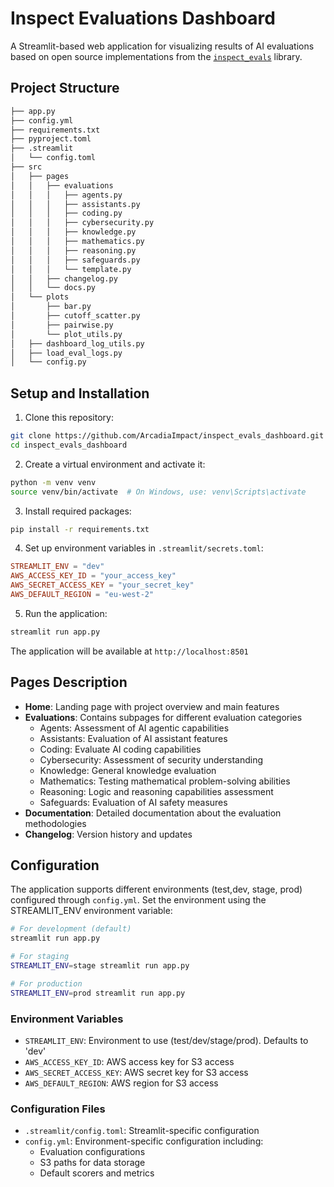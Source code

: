 # Inspect Evaluations Dashboard

A Streamlit-based web application for visualizing results of AI evaluations based on open source implementations from the [`inspect_evals`](https://github.com/UKGovernmentBEIS/inspect_evals) library.

## Project Structure

```bash
├── app.py
├── config.yml
├── requirements.txt
├── pyproject.toml
├── .streamlit
│   └── config.toml
├── src
│   ├── pages
│   │   ├── evaluations
│   │   │   ├── agents.py
│   │   │   ├── assistants.py
│   │   │   ├── coding.py
│   │   │   ├── cybersecurity.py
│   │   │   ├── knowledge.py
│   │   │   ├── mathematics.py
│   │   │   ├── reasoning.py
│   │   │   ├── safeguards.py
│   │   │   └── template.py
│   │   ├── changelog.py
│   │   └── docs.py
│   └── plots
│       ├── bar.py
│       ├── cutoff_scatter.py
│       ├── pairwise.py
│       └── plot_utils.py
│   ├── dashboard_log_utils.py
│   ├── load_eval_logs.py
│   └── config.py
```

## Setup and Installation

1. Clone this repository:

```bash
git clone https://github.com/ArcadiaImpact/inspect_evals_dashboard.git
cd inspect_evals_dashboard
```

2. Create a virtual environment and activate it:

```bash
python -m venv venv
source venv/bin/activate  # On Windows, use: venv\Scripts\activate
```

3. Install required packages:

```bash
pip install -r requirements.txt
```

4. Set up environment variables in `.streamlit/secrets.toml`:

```toml
STREAMLIT_ENV = "dev"
AWS_ACCESS_KEY_ID = "your_access_key"
AWS_SECRET_ACCESS_KEY = "your_secret_key"
AWS_DEFAULT_REGION = "eu-west-2"
```

5. Run the application:

```bash
streamlit run app.py
```

The application will be available at `http://localhost:8501`

## Pages Description

- **Home**: Landing page with project overview and main features
- **Evaluations**: Contains subpages for different evaluation categories
  - Agents: Assessment of AI agentic capabilities
  - Assistants: Evaluation of AI assistant features
  - Coding: Evaluate AI coding capabilities
  - Cybersecurity: Assessment of security understanding
  - Knowledge: General knowledge evaluation
  - Mathematics: Testing mathematical problem-solving abilities
  - Reasoning: Logic and reasoning capabilities assessment
  - Safeguards: Evaluation of AI safety measures
- **Documentation**: Detailed documentation about the evaluation methodologies
- **Changelog**: Version history and updates

## Configuration

The application supports different environments (test,dev, stage, prod) configured through `config.yml`.
Set the environment using the STREAMLIT_ENV environment variable:

```bash
# For development (default)
streamlit run app.py

# For staging
STREAMLIT_ENV=stage streamlit run app.py

# For production
STREAMLIT_ENV=prod streamlit run app.py
```

### Environment Variables

- `STREAMLIT_ENV`: Environment to use (test/dev/stage/prod). Defaults to 'dev'
- `AWS_ACCESS_KEY_ID`: AWS access key for S3 access
- `AWS_SECRET_ACCESS_KEY`: AWS secret key for S3 access
- `AWS_DEFAULT_REGION`: AWS region for S3 access

### Configuration Files

- `.streamlit/config.toml`: Streamlit-specific configuration
- `config.yml`: Environment-specific configuration including:
  - Evaluation configurations
  - S3 paths for data storage
  - Default scorers and metrics
